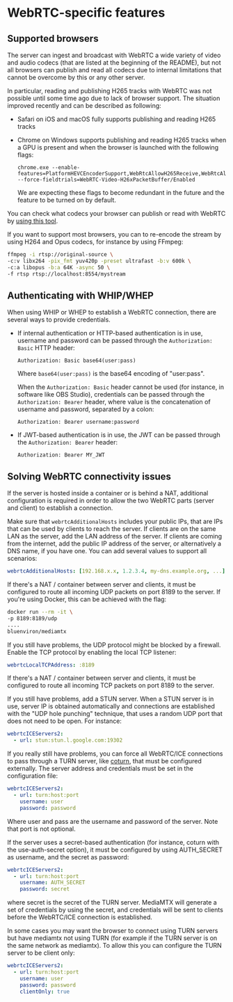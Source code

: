 # WebRTC-specific features

## Supported browsers

The server can ingest and broadcast with WebRTC a wide variety of video and audio codecs (that are listed at the beginning of the README), but not all browsers can publish and read all codecs due to internal limitations that cannot be overcome by this or any other server.

In particular, reading and publishing H265 tracks with WebRTC was not possible until some time ago due to lack of browser support. The situation improved recently and can be described as following:

- Safari on iOS and macOS fully supports publishing and reading H265 tracks
- Chrome on Windows supports publishing and reading H265 tracks when a GPU is present and when the browser is launched with the following flags:

  ```
  chrome.exe --enable-features=PlatformHEVCEncoderSupport,WebRtcAllowH265Receive,WebRtcAllowH265Send --force-fieldtrials=WebRTC-Video-H26xPacketBuffer/Enabled
  ```

  We are expecting these flags to become redundant in the future and the feature to be turned on by default.

You can check what codecs your browser can publish or read with WebRTC by [using this tool](https://jsfiddle.net/v24s8q1f/).

If you want to support most browsers, you can to re-encode the stream by using H264 and Opus codecs, for instance by using FFmpeg:

```sh
ffmpeg -i rtsp://original-source \
-c:v libx264 -pix_fmt yuv420p -preset ultrafast -b:v 600k \
-c:a libopus -b:a 64K -async 50 \
-f rtsp rtsp://localhost:8554/mystream
```

## Authenticating with WHIP/WHEP

When using WHIP or WHEP to establish a WebRTC connection, there are several ways to provide credentials.

- If internal authentication or HTTP-based authentication is in use, username and password can be passed through the `Authorization: Basic` HTTP header:

  ```
  Authorization: Basic base64(user:pass)
  ```

  Where `base64(user:pass)` is the base64 encoding of "user:pass".

  When the `Authorization: Basic` header cannot be used (for instance, in software like OBS Studio), credentials can be passed through the `Authorization: Bearer` header, where value is the concatenation of username and password, separated by a colon:

  ```
  Authorization: Bearer username:password
  ```

- If JWT-based authentication is in use, the JWT can be passed through the `Authorization: Bearer` header:

  ```
  Authorization: Bearer MY_JWT
  ```

## Solving WebRTC connectivity issues

If the server is hosted inside a container or is behind a NAT, additional configuration is required in order to allow the two WebRTC parts (server and client) to establish a connection.

Make sure that `webrtcAdditionalHosts` includes your public IPs, that are IPs that can be used by clients to reach the server. If clients are on the same LAN as the server, add the LAN address of the server. If clients are coming from the internet, add the public IP address of the server, or alternatively a DNS name, if you have one. You can add several values to support all scenarios:

```yml
webrtcAdditionalHosts: [192.168.x.x, 1.2.3.4, my-dns.example.org, ...]
```

If there's a NAT / container between server and clients, it must be configured to route all incoming UDP packets on port 8189 to the server. If you're using Docker, this can be achieved with the flag:

```sh
docker run --rm -it \
-p 8189:8189/udp
....
bluenviron/mediamtx
```

If you still have problems, the UDP protocol might be blocked by a firewall. Enable the TCP protocol by enabling the local TCP listener:

```yml
webrtcLocalTCPAddress: :8189
```

If there's a NAT / container between server and clients, it must be configured to route all incoming TCP packets on port 8189 to the server.

If you still have problems, add a STUN server. When a STUN server is in use, server IP is obtained automatically and connections are established with the "UDP hole punching" technique, that uses a random UDP port that does not need to be open. For instance:

```yml
webrtcICEServers2:
  - url: stun:stun.l.google.com:19302
```

If you really still have problems, you can force all WebRTC/ICE connections to pass through a TURN server, like [coturn](https://github.com/coturn/coturn), that must be configured externally. The server address and credentials must be set in the configuration file:

```yml
webrtcICEServers2:
  - url: turn:host:port
    username: user
    password: password
```

Where user and pass are the username and password of the server. Note that port is not optional.

If the server uses a secret-based authentication (for instance, coturn with the use-auth-secret option), it must be configured by using AUTH_SECRET as username, and the secret as password:

```yml
webrtcICEServers2:
  - url: turn:host:port
    username: AUTH_SECRET
    password: secret
```

where secret is the secret of the TURN server. MediaMTX will generate a set of credentials by using the secret, and credentials will be sent to clients before the WebRTC/ICE connection is established.

In some cases you may want the browser to connect using TURN servers but have mediamtx not using TURN (for example if the TURN server is on the same network as mediamtx). To allow this you can configure the TURN server to be client only:

```yml
webrtcICEServers2:
  - url: turn:host:port
    username: user
    password: password
    clientOnly: true
```
